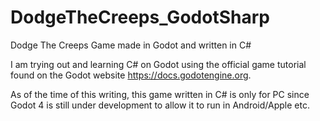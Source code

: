 # DodgeTheCreeps_GodotSharp
Dodge The Creeps Game made in Godot and written in C#

I am trying out and learning C# on Godot using the official game tutorial found on the Godot website https://docs.godotengine.org.

As of the time of this writing, this game written in C# is only for PC since Godot 4 is still under development to allow it to run in Android/Apple etc.